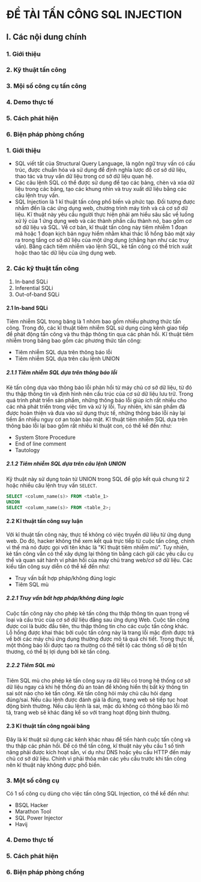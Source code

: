 # ĐỀ TÀI TẤN CÔNG SQL INJECTION

## I. Các nội dung chính
### 1. Giới thiệu
### 2. Kỹ thuật tấn công
### 3. Mội số công cụ tấn công
### 4. Demo thực tế
### 5. Cách phát hiện
### 6. Biện pháp phòng chống

### 1. Giới thiệu
- SQL viết tắt của Structural Query Language, là ngôn ngữ truy vấn có cấu trúc, được chuẩn hóa và sử dụng để định nghĩa lược đồ cơ sở dữ liệu, thao tác và truy vấn dữ liệu trong cơ sở dữ liệu quan hệ.
- Các câu lệnh SQL có thể được sử dụng để tạo các bảng, chèn và xóa dữ liệu trong các bảng, tạo các khung nhìn và truy xuất dữ liệu bằng các câu lệnh truy vấn.
- SQL Injection là 1 kĩ thuật tấn công phổ biến và phức tạp. Đối tượng được nhắm đến là các ứng dụng web, chương trình máy tính và cả cơ sở dữ liệu. Kĩ thuật này yêu cầu người thực hiện phải am hiểu sâu sắc về luồng xử lý của 1 ứng dụng web và các thành phần cấu thành nó, bao gồm cơ sở dữ liệu và SQL. Về cơ bản, kĩ thuật tấn công này tiêm nhiễm 1 đoạn mã hoặc 1 đoạn kịch bản nguy hiểm nhằm khai thác lỗ hổng bảo mật xảy ra trong tầng cơ sở dữ liệu của một ứng dụng (chẳng hạn như các truy vấn). Bằng cách tiêm nhiễm vào lệnh SQL, kẻ tấn công có thể trích xuất hoặc thao tác dữ liệu của ứng dụng web.

### 2. Các kỹ thuật tấn công
1. In-band SQLi
2. Inferential SQLi
3. Out-of-band SQLi

#### 2.1 In-band SQLi
Tiêm nhiễm SQL trong băng là 1 nhóm bao gồm nhiều phương thức tấn công. Trong đó, các kĩ thuật tiêm nhiễm SQL sử dụng cùng kênh giao tiếp để phát động tấn công và thu thập thông tin qua các phản hồi. Kĩ thuật tiêm nhiễm trong băng bao gồm các phương thức tấn công:
- Tiêm nhiễm SQL dựa trên thông báo lỗi
- Tiêm nhiễm SQL dựa trên câu lệnh UNION

##### 2.1.1 Tiêm nhiễm SQL dựa trên thông báo lỗi
Kẻ tấn công dựa vào thông báo lỗi phản hồi từ máy chủ cơ sở dữ liệu, từ đó thu thập thông tin và định hình nên cấu trúc của cơ sử dữ liệu lưu trữ. Trong quá trình phát triển sản phẩm, những thông báo lỗi giúp ích rất nhiều cho các nhà phát triển trong việc tìm và xử lý lỗi. Tuy nhiên, khi sản phẩm đã được hoàn thiện và đưa vào sử dụng thực tế, những thông báo lỗi này lại tiềm ẩn nhiều nguy cơ an toàn bảo mật.
Kĩ thuật tiêm nhiễm SQL dựa trên thông báo lỗi lại bao gồm rất nhiều kĩ thuật con, có thể kể đến như:
- System Store Procedure
- End of line comment
- Tautology

##### 2.1.2 Tiêm nhiễm SQL dựa trên câu lệnh UNION
Kỹ thuật này sử dụng toán tử UNION trong SQL để gộp kết quả chung từ 2 hoặc nhiều câu lệnh truy vấn `SELECT`.

```sql
SELECT <column_name(s)> FROM <table_1>
UNION
SELECT <column_name(s)> FROM <table_2>;
```

#### 2.2 Kĩ thuật tấn công suy luận
Với kĩ thuật tấn công này, thực tế không có việc truyền dữ liệu từ ứng dụng web. Do đó, hacker không thể xem kết quả trực tiếp từ cuộc tấn công, chính vì thế mà nó được gọi với tên khác là "Kĩ thuật tiêm nhiễm mù". Tuy nhiên, kẻ tấn công vẫn có thể xây dựng lại thông tin bằng cách gửi các yêu cầu cụ thể và quan sát hành vi phản hồi của máy chủ trang web/cơ sở dữ liệu. Các kiểu tấn công suy diễn có thể kể đến như:
- Truy vấn bất hợp pháp/không đúng logic
- Tiêm SQL mù

##### 2.2.1 Truy vấn bất hợp pháp/không đúng logic
Cuộc tấn công này cho phép kẻ tấn công thu thập thông tin quan trọng về loại và cấu trúc của cơ sở dữ liệu đằng sau ứng dụng Web. Cuộc tấn công được coi là bước đầu tiên, thu thập thông tin cho các cuộc tấn công khác. Lỗ hổng được khai thác bởi cuộc tấn công này là trang lỗi mặc định được trả về bởi các máy chủ ứng dụng thường được mô tả quá chi tiết. Trong thực tế, một thông báo lỗi được tạo ra thường có thể tiết lộ các thông số dễ bị tổn thương, có thể bị lợi dụng bởi kẻ tấn công.

##### 2.2.2 Tiêm SQL mù
Tiêm SQL mù cho phép kẻ tấn công suy ra dữ liệu có trong hệ thống cơ sở dữ liệu ngay cả khi hệ thống đủ an toàn để không hiển thị bất kỳ thông tin sai sót nào cho kẻ tấn công. Kẻ tấn công hỏi máy chủ câu hỏi dạng đúng/sai. Nếu câu lệnh được đánh giá là đúng, trang web sẽ tiếp tục hoạt động bình thường. Nếu câu lệnh là sai, mặc dù không có thông báo lỗi mô tả, trang web sẽ khác đáng kể so với trang hoạt động bình thường.

#### 2.3 Kĩ thuật tấn công ngoài băng
Đây là kĩ thuật sử dụng các kênh khác nhau để tiến hành cuộc tấn công và thu thập các phản hồi. Để có thể tấn công, kĩ thuật này yêu cầu 1 số tính năng phải được kích hoạt sẵn, ví dụ như DNS hoặc yêu cầu HTTP đến máy chủ cơ sở dữ liệu. Chính vì phải thõa mãn các yêu cầu trước khi tấn công nên kĩ thuật này không được phổ biến.

### 3. Một số công cụ
Có 1 số công cụ dùng cho việc tấn công SQL Injection, có thể kể đến như:
- BSQL Hacker
- Marathon Tool
- SQL Power Injector
- Havij

### 4. Demo thực tế

### 5. Cách phát hiện

### 6. Biện pháp phòng chống
